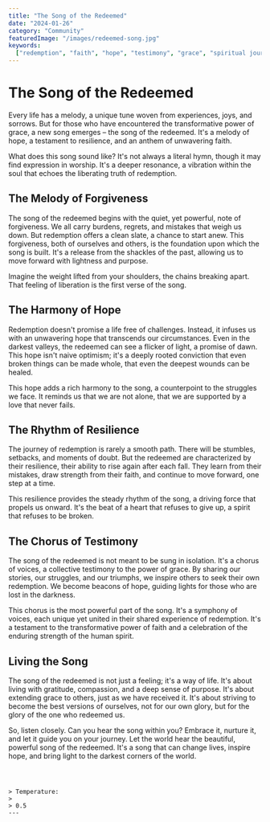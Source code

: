 ```yaml
---
title: "The Song of the Redeemed"
date: "2024-01-26"
category: "Community"
featuredImage: "/images/redeemed-song.jpg"
keywords:
  ["redemption", "faith", "hope", "testimony", "grace", "spiritual journey"]
---
```


# The Song of the Redeemed

Every life has a melody, a unique tune woven from experiences, joys, and sorrows. But for those who have encountered the transformative power of grace, a new song emerges – the song of the redeemed. It's a melody of hope, a testament to resilience, and an anthem of unwavering faith.

What does this song sound like? It's not always a literal hymn, though it may find expression in worship. It's a deeper resonance, a vibration within the soul that echoes the liberating truth of redemption.

## The Melody of Forgiveness

The song of the redeemed begins with the quiet, yet powerful, note of forgiveness. We all carry burdens, regrets, and mistakes that weigh us down. But redemption offers a clean slate, a chance to start anew. This forgiveness, both of ourselves and others, is the foundation upon which the song is built. It's a release from the shackles of the past, allowing us to move forward with lightness and purpose.

Imagine the weight lifted from your shoulders, the chains breaking apart. That feeling of liberation is the first verse of the song.

## The Harmony of Hope

Redemption doesn't promise a life free of challenges. Instead, it infuses us with an unwavering hope that transcends our circumstances. Even in the darkest valleys, the redeemed can see a flicker of light, a promise of dawn. This hope isn't naive optimism; it's a deeply rooted conviction that even broken things can be made whole, that even the deepest wounds can be healed.

This hope adds a rich harmony to the song, a counterpoint to the struggles we face. It reminds us that we are not alone, that we are supported by a love that never fails.

## The Rhythm of Resilience

The journey of redemption is rarely a smooth path. There will be stumbles, setbacks, and moments of doubt. But the redeemed are characterized by their resilience, their ability to rise again after each fall. They learn from their mistakes, draw strength from their faith, and continue to move forward, one step at a time.

This resilience provides the steady rhythm of the song, a driving force that propels us onward. It's the beat of a heart that refuses to give up, a spirit that refuses to be broken.

## The Chorus of Testimony

The song of the redeemed is not meant to be sung in isolation. It's a chorus of voices, a collective testimony to the power of grace. By sharing our stories, our struggles, and our triumphs, we inspire others to seek their own redemption. We become beacons of hope, guiding lights for those who are lost in the darkness.

This chorus is the most powerful part of the song. It's a symphony of voices, each unique yet united in their shared experience of redemption. It's a testament to the transformative power of faith and a celebration of the enduring strength of the human spirit.

## Living the Song

The song of the redeemed is not just a feeling; it's a way of life. It's about living with gratitude, compassion, and a deep sense of purpose. It's about extending grace to others, just as we have received it. It's about striving to become the best versions of ourselves, not for our own glory, but for the glory of the one who redeemed us.

So, listen closely. Can you hear the song within you? Embrace it, nurture it, and let it guide you on your journey. Let the world hear the beautiful, powerful song of the redeemed. It's a song that can change lives, inspire hope, and bring light to the darkest corners of the world.

```



> Temperature:
>
> 0.5
---

```
